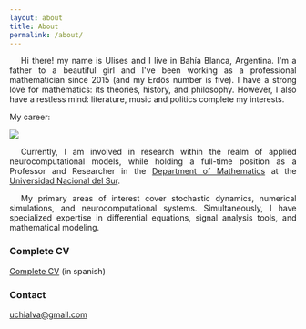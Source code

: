 ```yaml
---
layout: about
title: About
permalink: /about/
---
```

<p  style="text-indent: 20px; text-align: justify;">Hi there! my name is Ulises and I live in Bahía Blanca, Argentina. I'm a father to a beautiful girl and I've been working as a professional mathematician since 2015 (and my Erdös number is five). I have a strong love for mathematics: its theories, history, and philosophy. However, I also have a restless mind: literature, music and politics complete my interests. </p>

My career:


<img src="https://github.com/uliseschialva/uliseschialva.github.io/blob/master/images/cv.png" />




<p  style="text-indent: 20px; text-align: justify;">Currently, I am involved in research within the realm of applied neurocomputational models, while holding a full-time position as a Professor and Researcher in the <a href = "https://www.matematica.uns.edu.ar/default.php">Department of Mathematics</a> at the <a href="https://uns.edu.ar">Universidad Nacional del Sur</a>.</p>

<p s style="text-indent: 20px; text-align: justify;">My primary areas of interest cover stochastic dynamics, numerical simulations, and neurocomputational systems. Simultaneously, I have specialized expertise in differential equations, signal analysis tools, and mathematical modeling.</p>

### Complete CV
<p style="text-align:justify;"> <a href = "https://servicios.uns.edu.ar/intrauns/consultas/personal/curriculum/cvitae_ingles/ver_curri.asp?docu=C14214.pdf%20%20%20%20%20%20%20%20%20%20%20%20%20%20%20%20%20%20%20%20%20%20%20%20%20%20%20%20%20%20%20%20%20%20%20%20%20%20%20%20%20%20%20%20%20%20%20%20%20%20%20%20%20%20%20%20%20%20%20%20%20%20%20%20%20%20%20%20%20%20%20%20%20%20%20%20%20%20%20%20%20%20%20%20%20%20%20%20%20%20%20%20%20%20%20%20%20%20%20%20%20%20%20%20%20%20%20%20%20%20%20%20%20%20%20%20%20%20%20%20%20%20%20%20%20%20%20%20%20%20%20%20%20%20%20%20%20%20%20%20&nombre=CHIALVA%20%20%20%20%20%20%20%20%20%20%20%20%20,%20ULISES">Complete CV</a> (in spanish)</p>

### Contact

[uchialva@gmail.com](mailto:uchialva@gmail.com)
